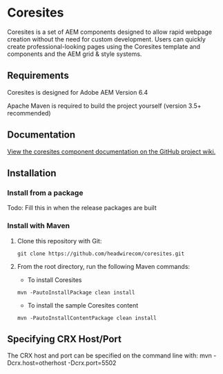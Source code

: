 # Coresites

Coresites is a set of AEM components designed to allow rapid webpage creation without the need for custom development. Users can quickly create professional-looking pages using the Coresites template and components and the AEM grid & style systems.

## Requirements

Coresites is designed for Adobe AEM Version 6.4

Apache Maven is required to build the project yourself (version 3.5+ recommended) 

## Documentation

[View the coresites component documentation on the GitHub project wiki.](https://github.com/headwirecom/coresites/wiki/Coresites-Components)

## Installation

### Install from a package

Todo: Fill this in when the release packages are built

### Install with Maven

1. Clone this repository with Git:

	```
	git clone https://github.com/headwirecom/coresites.git
	```
2. From the root directory, run the following Maven commands:
	* To install Coresites
	```
	mvn -PautoInstallPackage clean install
	```
	* To install the sample Coresites content
	```
	mvn -PautoInstallContentPackage clean install
	```

## Specifying CRX Host/Port

The CRX host and port can be specified on the command line with:
mvn -Dcrx.host=otherhost -Dcrx.port=5502 <goals>


